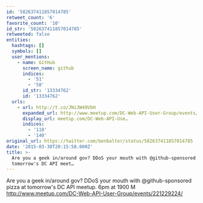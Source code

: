 ```yaml
---
id: '582637411857014785'
retweet_count: '6'
favorite_count: '10'
id_str: '582637411857014785'
retweeted: false
entities:
  hashtags: []
  symbols: []
  user_mentions:
    - name: GitHub
      screen_name: github
      indices:
        - '51'
        - '58'
      id_str: '13334762'
      id: '13334762'
  urls:
    - url: http://t.co/JNi3W49VbH
      expanded_url: http://www.meetup.com/DC-Web-API-User-Group/events/221229224/
      display_url: meetup.com/DC-Web-API-Use…
      indices:
        - '118'
        - '140'
original_url: https://twitter.com/benbalter/status/582637411857014785
date: '2015-03-30T20:15:58.000Z'
title: >-
  Are you a geek in/around gov? DDoS your mouth with @github-sponsored pizza at
  tomorrow's DC API meet…
---
```


Are you a geek in/around gov? DDoS your mouth with @github-sponsored pizza at tomorrow's DC API meetup. 6pm at 1900 M http://www.meetup.com/DC-Web-API-User-Group/events/221229224/